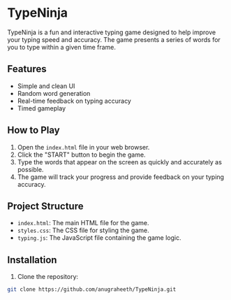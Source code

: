 # TypeNinja

TypeNinja is a fun and interactive typing game designed to help improve your typing speed and accuracy. The game presents a series of words for you to type within a given time frame.

## Features

- Simple and clean UI
- Random word generation
- Real-time feedback on typing accuracy
- Timed gameplay

## How to Play

1. Open the `index.html` file in your web browser.
2. Click the "START" button to begin the game.
3. Type the words that appear on the screen as quickly and accurately as possible.
4. The game will track your progress and provide feedback on your typing accuracy.

## Project Structure

- `index.html`: The main HTML file for the game.
- `styles.css`: The CSS file for styling the game.
- `typing.js`: The JavaScript file containing the game logic.



## Installation

1. Clone the repository:

```bash
git clone https://github.com/anugraheeth/TypeNinja.git
